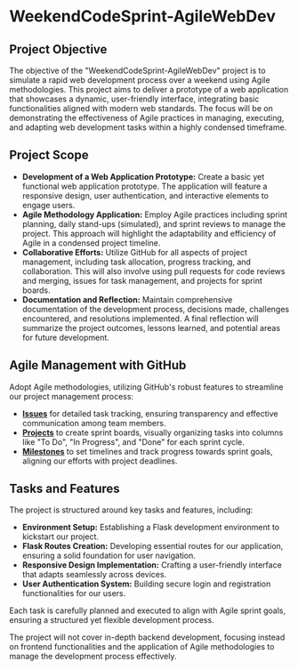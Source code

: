 # WeekendCodeSprint-AgileWebDev
## Project Objective
The objective of the "WeekendCodeSprint-AgileWebDev" project is to simulate a rapid web development process over a weekend using Agile methodologies. This project aims to deliver a prototype of a web application that showcases a dynamic, user-friendly interface, integrating basic functionalities aligned with modern web standards. The focus will be on demonstrating the effectiveness of Agile practices in managing, executing, and adapting web development tasks within a highly condensed timeframe.
## Project Scope
- **Development of a Web Application Prototype:** Create a basic yet functional web application prototype. The application will feature a responsive design, user authentication, and interactive elements to engage users.
- **Agile Methodology Application:** Employ Agile practices including sprint planning, daily stand-ups (simulated), and sprint reviews to manage the project. This approach will highlight the adaptability and efficiency of Agile in a condensed project timeline.
- **Collaborative Efforts:** Utilize GitHub for all aspects of project management, including task allocation, progress tracking, and collaboration. This will also involve using pull requests for code reviews and merging, issues for task management, and projects for sprint boards.
- **Documentation and Reflection:** Maintain comprehensive documentation of the development process, decisions made, challenges encountered, and resolutions implemented. A final reflection will summarize the project outcomes, lessons learned, and potential areas for future development.
## Agile Management with GitHub
Adopt Agile methodologies, utilizing GitHub's robust features to streamline our project management process:
- [**Issues**](https://github.com/anasistikhor/WeekendCodeSprint-AgileWebDev/issues) for detailed task tracking, ensuring transparency and effective communication among team members.
- [**Projects**](https://github.com/anasistikhor/WeekendCodeSprint-AgileWebDev/projects) to create sprint boards, visually organizing tasks into columns like "To Do", "In Progress", and "Done" for each sprint cycle.
- [**Milestones**](https://github.com/anasistikhor/WeekendCodeSprint-AgileWebDev/milestones) to set timelines and track progress towards sprint goals, aligning our efforts with project deadlines.
## Tasks and Features
The project is structured around key tasks and features, including:
- **Environment Setup:** Establishing a Flask development environment to kickstart our project.
- **Flask Routes Creation:** Developing essential routes for our application, ensuring a solid foundation for user navigation.
- **Responsive Design Implementation:** Crafting a user-friendly interface that adapts seamlessly across devices.
- **User Authentication System:** Building secure login and registration functionalities for our users.
  
Each task is carefully planned and executed to align with Agile sprint goals, ensuring a structured yet flexible development process.
  
The project will not cover in-depth backend development, focusing instead on frontend functionalities and the application of Agile methodologies to manage the development process effectively.
